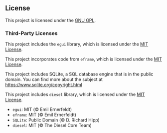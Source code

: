 ## License

This project is licensed under the [GNU GPL](LICENSE).

### Third-Party Licenses
This project includes the `egui` library, which is licensed under the [MIT License](LICENSES/LICENSE-egui).

This project incorporates code from `eframe`, which is licensed under the [MIT License](LICENSES/LICENSE-eframe).

This project includes SQLite, a SQL database engine that is in the public domain. You can find more about the subject at https://www.sqlite.org/copyright.html

This project includes `diesel` library, which is licensed under the [MIT License](LICENSES/LICENSE-diesel).


- `egui`: MIT (© Emil Ernerfeldt)
- `eframe`: MIT (© Emil Ernerfeldt)
- `SQLite`: Public Domain (© D. Richard Hipp)
- `diesel`: MIT (© The Diesel Core Team)
